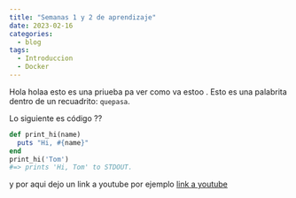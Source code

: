 ```yaml
---
title: "Semanas 1 y 2 de aprendizaje"
date: 2023-02-16
categories:
  - blog
tags:
  - Introduccion
  - Docker
---
```


Hola holaa esto es una priueba pa ver como va estoo . Esto es una palabrita dentro de un recuadrito: `quepasa`.

Lo siguiente es  código ??

```ruby
def print_hi(name)
  puts "Hi, #{name}"
end
print_hi('Tom')
#=> prints 'Hi, Tom' to STDOUT.
```
y por aqui dejo un link a youtube por ejemplo [link a youtube][youtube]

[youtube]:  https://www.youtube.com/